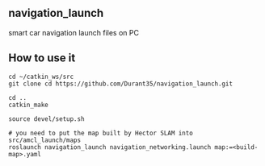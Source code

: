 ## navigation_launch
smart car navigation launch files on PC 

## How to use it
```shell
cd ~/catkin_ws/src
git clone cd https://github.com/Durant35/navigation_launch.git

cd ..
catkin_make

source devel/setup.sh

# you need to put the map built by Hector SLAM into src/amcl_launch/maps
roslaunch navigation_launch navigation_networking.launch map:=<build-map>.yaml
```
